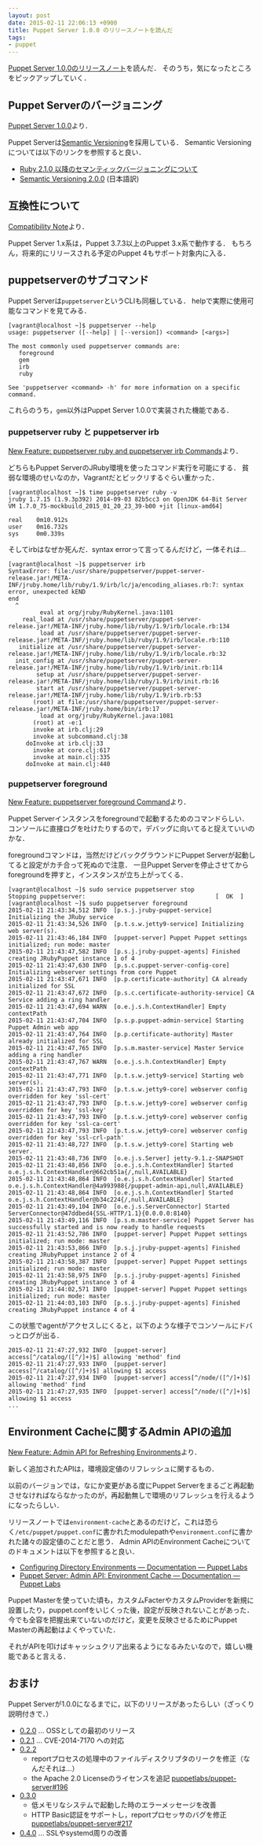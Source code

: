 ```yaml
---
layout: post
date: 2015-02-11 22:06:13 +0900
title: Puppet Server 1.0.0 のリリースノートを読んだ
tags:
- puppet
---
```

[Puppet Server 1.0.0のリリースノート](https://docs.puppetlabs.com/puppetserver/1.0/release_notes.html#puppet-server-100)を読んだ．
そのうち，気になったところをピックアップしていく．

## Puppet Serverのバージョニング

[Puppet Server 1.0.0](https://docs.puppetlabs.com/puppetserver/1.0/release_notes.html#puppet-server-100)より．

Puppet Serverは[Semantic Versioning](http://semver.org)を採用している．
Semantic Versioningについては以下のリンクを参照すると良い．

- [Ruby 2.1.0 以降のセマンティックバージョニングについて](https://www.ruby-lang.org/ja/news/2013/12/21/ruby-version-policy-changes-with-2-1-0/)
- [Semantic Versioning 2.0.0](http://shijimiii.info/technical-memo/semver/) (日本語訳)

## 互換性について

[Compatibility Note](https://docs.puppetlabs.com/puppetserver/1.0/release_notes.html#compatibility-note)より．

Puppet Server 1.x系は，Puppet 3.7.3以上のPuppet 3.x系で動作する．
もちろん，将来的にリリースされる予定のPuppet 4もサポート対象内に入る．

## puppetserverのサブコマンド

Puppet Serverは`puppetserver`というCLIも同梱している．
helpで実際に使用可能なコマンドを見てみる．

```
[vagrant@localhost ~]$ puppetserver --help
usage: puppetserver ([--help] | [--version]) <command> [<args>]

The most commonly used puppetserver commands are:
   foreground
   gem
   irb
   ruby

See 'puppetserver <command> -h' for more information on a specific command.
```

これらのうち，`gem`以外はPuppet Server 1.0.0で実装された機能である．

### puppetserver ruby と puppetserver irb

[New Feature: puppetserver ruby and puppetserver irb Commands](https://docs.puppetlabs.com/puppetserver/1.0/release_notes.html#new-feature-puppetserver-ruby-and-puppetserver-irb-commands)より．

どちらもPuppet ServerのJRuby環境を使ったコマンド実行を可能にする．
貧弱な環境のせいなのか，Vagrantだとビックリするぐらい重かった．

```
[vagrant@localhost ~]$ time puppetserver ruby -v
jruby 1.7.15 (1.9.3p392) 2014-09-03 82b5cc3 on OpenJDK 64-Bit Server VM 1.7.0_75-mockbuild_2015_01_20_23_39-b00 +jit [linux-amd64]

real    0m10.912s
user    0m16.732s
sys     0m0.339s
```

そしてirbはなぜか死んだ．syntax errorって言ってるんだけど，一体それは...

```
[vagrant@localhost ~]$ puppetserver irb
SyntaxError: file:/usr/share/puppetserver/puppet-server-release.jar!/META-INF/jruby.home/lib/ruby/1.9/irb/lc/ja/encoding_aliases.rb:7: syntax error, unexpected kEND
end
  ^
         eval at org/jruby/RubyKernel.java:1101
    real_load at /usr/share/puppetserver/puppet-server-release.jar!/META-INF/jruby.home/lib/ruby/1.9/irb/locale.rb:134
         load at /usr/share/puppetserver/puppet-server-release.jar!/META-INF/jruby.home/lib/ruby/1.9/irb/locale.rb:110
   initialize at /usr/share/puppetserver/puppet-server-release.jar!/META-INF/jruby.home/lib/ruby/1.9/irb/locale.rb:32
  init_config at /usr/share/puppetserver/puppet-server-release.jar!/META-INF/jruby.home/lib/ruby/1.9/irb/init.rb:114
        setup at /usr/share/puppetserver/puppet-server-release.jar!/META-INF/jruby.home/lib/ruby/1.9/irb/init.rb:16
        start at /usr/share/puppetserver/puppet-server-release.jar!/META-INF/jruby.home/lib/ruby/1.9/irb.rb:53
       (root) at file:/usr/share/puppetserver/puppet-server-release.jar!/META-INF/jruby.home/bin/irb:17
         load at org/jruby/RubyKernel.java:1081
       (root) at -e:1
       invoke at irb.clj:29
       invoke at subcommand.clj:38
     doInvoke at irb.clj:33
       invoke at core.clj:617
       invoke at main.clj:335
     doInvoke at main.clj:440
```

### puppetserver foreground

[New Feature: puppetserver foreground Command](https://docs.puppetlabs.com/puppetserver/1.0/release_notes.html#new-feature-puppetserver-ruby-and-puppetserver-irb-commands)より．

Puppet Serverインスタンスをforegroundで起動するためのコマンドらしい．
コンソールに直接ログを吐けたりするので，デバッグに向いてると捉えていいのかな．

foregroundコマンドは，当然だけどバックグラウンドにPuppet Serverが起動してると設定がカチ合って死ぬので注意．
一旦Puppet Serverを停止させてからforegroundを押すと，インスタンスが立ち上がってくる．

```
[vagrant@localhost ~]$ sudo service puppetserver stop
Stopping puppetserver:                                     [  OK  ]
[vagrant@localhost ~]$ sudo puppetserver foreground
2015-02-11 21:43:34,512 INFO  [p.s.j.jruby-puppet-service] Initializing the JRuby service
2015-02-11 21:43:34,526 INFO  [p.t.s.w.jetty9-service] Initializing web server(s).
2015-02-11 21:43:46,184 INFO  [puppet-server] Puppet Puppet settings initialized; run mode: master
2015-02-11 21:43:47,582 INFO  [p.s.j.jruby-puppet-agents] Finished creating JRubyPuppet instance 1 of 4
2015-02-11 21:43:47,630 INFO  [p.s.c.puppet-server-config-core] Initializing webserver settings from core Puppet
2015-02-11 21:43:47,671 INFO  [p.p.certificate-authority] CA already initialized for SSL
2015-02-11 21:43:47,672 INFO  [p.s.c.certificate-authority-service] CA Service adding a ring handler
2015-02-11 21:43:47,694 WARN  [o.e.j.s.h.ContextHandler] Empty contextPath
2015-02-11 21:43:47,704 INFO  [p.s.p.puppet-admin-service] Starting Puppet Admin web app
2015-02-11 21:43:47,764 INFO  [p.p.certificate-authority] Master already initialized for SSL
2015-02-11 21:43:47,765 INFO  [p.s.m.master-service] Master Service adding a ring handler
2015-02-11 21:43:47,767 WARN  [o.e.j.s.h.ContextHandler] Empty contextPath
2015-02-11 21:43:47,771 INFO  [p.t.s.w.jetty9-service] Starting web server(s).
2015-02-11 21:43:47,793 INFO  [p.t.s.w.jetty9-core] webserver config overridden for key 'ssl-cert'
2015-02-11 21:43:47,793 INFO  [p.t.s.w.jetty9-core] webserver config overridden for key 'ssl-key'
2015-02-11 21:43:47,793 INFO  [p.t.s.w.jetty9-core] webserver config overridden for key 'ssl-ca-cert'
2015-02-11 21:43:47,793 INFO  [p.t.s.w.jetty9-core] webserver config overridden for key 'ssl-crl-path'
2015-02-11 21:43:48,727 INFO  [p.t.s.w.jetty9-core] Starting web server.
2015-02-11 21:43:48,736 INFO  [o.e.j.s.Server] jetty-9.1.z-SNAPSHOT
2015-02-11 21:43:48,856 INFO  [o.e.j.s.h.ContextHandler] Started o.e.j.s.h.ContextHandler@662cb51a{/,null,AVAILABLE}
2015-02-11 21:43:48,864 INFO  [o.e.j.s.h.ContextHandler] Started o.e.j.s.h.ContextHandler@4a993988{/puppet-admin-api,null,AVAILABLE}
2015-02-11 21:43:48,864 INFO  [o.e.j.s.h.ContextHandler] Started o.e.j.s.h.ContextHandler@b34c224{/,null,AVAILABLE}
2015-02-11 21:43:49,104 INFO  [o.e.j.s.ServerConnector] Started ServerConnector@47ddbed4{SSL-HTTP/1.1}{0.0.0.0:8140}
2015-02-11 21:43:49,116 INFO  [p.s.m.master-service] Puppet Server has successfully started and is now ready to handle requests
2015-02-11 21:43:52,786 INFO  [puppet-server] Puppet Puppet settings initialized; run mode: master
2015-02-11 21:43:53,866 INFO  [p.s.j.jruby-puppet-agents] Finished creating JRubyPuppet instance 2 of 4
2015-02-11 21:43:58,387 INFO  [puppet-server] Puppet Puppet settings initialized; run mode: master
2015-02-11 21:43:58,975 INFO  [p.s.j.jruby-puppet-agents] Finished creating JRubyPuppet instance 3 of 4
2015-02-11 21:44:02,571 INFO  [puppet-server] Puppet Puppet settings initialized; run mode: master
2015-02-11 21:44:03,103 INFO  [p.s.j.jruby-puppet-agents] Finished creating JRubyPuppet instance 4 of 4
```

この状態でagentがアクセスしにくると，以下のような様子でコンソールにドバっとログが出る．

```
2015-02-11 21:47:27,932 INFO  [puppet-server] access[^/catalog/([^/]+)$] allowing 'method' find
2015-02-11 21:47:27,933 INFO  [puppet-server] access[^/catalog/([^/]+)$] allowing $1 access
2015-02-11 21:47:27,934 INFO  [puppet-server] access[^/node/([^/]+)$] allowing 'method' find
2015-02-11 21:47:27,935 INFO  [puppet-server] access[^/node/([^/]+)$] allowing $1 access
...
```

## Environment Cacheに関するAdmin APIの追加

[New Feature: Admin API for Refreshing Environments](https://docs.puppetlabs.com/puppetserver/1.0/release_notes.html#new-feature-puppetserver-ruby-and-puppetserver-irb-commands)より．

新しく追加されたAPIは，環境設定値のリフレッシュに関するもの．

以前のバージョンでは，なにか変更がある度にPuppet Serverをまるごと再起動させなければならなかったのが，再起動無しで環境のリフレッシュを行えるようになったらしい．

リリースノートでは`environment-cache`とあるのだけど，これは恐らく`/etc/puppet/puppet.conf`に書かれたmodulepathや`environment.conf`に書かれた諸々の設定値のことだと思う．
Admin APIのEnvironment Cacheについてのドキュメントは以下を参照すると良い．

- [Configuring Directory Environments — Documentation — Puppet Labs](https://docs.puppetlabs.com/puppet/latest/reference/environments_configuring.html)
- [Puppet Server: Admin API: Environment Cache — Documentation — Puppet Labs](https://docs.puppetlabs.com/puppetserver/1.0/admin-api/v1/environment-cache.html)

Puppet Masterを使っていた頃も，カスタムFacterやカスタムProviderを新規に設置したり，puppet.confをいじくった後，設定が反映されないことがあった．
今でも全容を把握出来ていないのだけど，変更を反映させるためにPuppet Masterの再起動はよくやっていた．

それがAPIを叩けばキャッシュクリア出来るようになるみたいなので，嬉しい機能であると言える．

## おまけ

Puppet Serverが1.0.0になるまでに，以下のリリースがあったらしい（ざっくり説明付きで．）

- [0.2.0](https://docs.puppetlabs.com/puppetserver/1.0/release_notes.html#puppet-server-020) ... OSSとしての最初のリリース
- [0.2.1](https://docs.puppetlabs.com/puppetserver/1.0/release_notes.html#puppet-server-021) ... CVE-2014-7170 への対応
- [0.2.2](https://docs.puppetlabs.com/puppetserver/1.0/release_notes.html#puppet-server-022)
  - reportプロセスの処理中のファイルディスクリプタのリークを修正（なんだそれは...）
  - the Apache 2.0 Licenseのライセンスを追記 [puppetlabs/puppet-server#196](https://github.com/puppetlabs/puppet-server/pull/196)
- [0.3.0](https://docs.puppetlabs.com/puppetserver/1.0/release_notes.html#puppet-server-030)
  - 低メモリなシステムで起動した時のエラーメッセージを改善
  - HTTP Basic認証をサポートし，reportプロセッサのバグを修正 [puppetlabs/puppet-server#217](https://github.com/puppetlabs/puppet-server/pull/217)
- [0.4.0](https://docs.puppetlabs.com/puppetserver/1.0/release_notes.html#puppet-server-040) ... SSLやsystemd周りの改善
